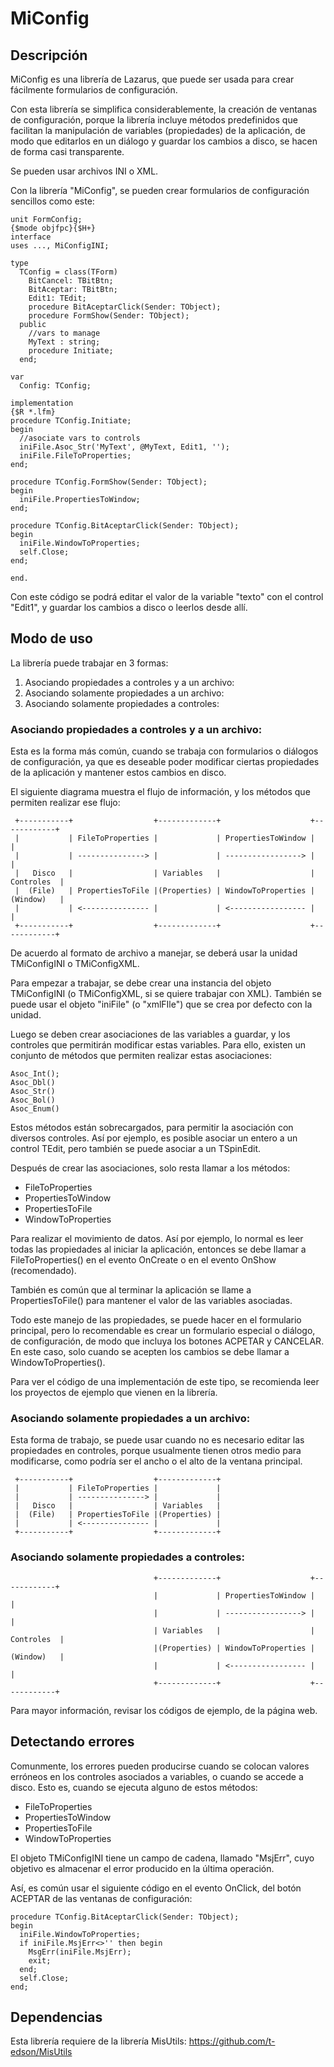 MiConfig
========

## Descripción

MiConfig es una librería de Lazarus, que puede ser usada para crear fácilmente formularios de configuración.

Con esta librería se simplifica considerablemente, la creación de ventanas de configuración, porque la librería incluye métodos predefinidos que facilitan la manipulación de variables (propiedades) de la aplicación, de modo que editarlos en un diálogo y guardar los cambios a disco, se hacen de forma casi transparente.

Se pueden usar archivos INI o XML.

Con la librería "MiConfig", se pueden crear formularios de configuración sencillos como este:

```
unit FormConfig;
{$mode objfpc}{$H+}
interface
uses ..., MiConfigINI;  

type
  TConfig = class(TForm)
    BitCancel: TBitBtn;
    BitAceptar: TBitBtn;
    Edit1: TEdit;
    procedure BitAceptarClick(Sender: TObject);
    procedure FormShow(Sender: TObject);
  public
    //vars to manage
    MyText : string;
    procedure Initiate;
  end;

var
  Config: TConfig;

implementation
{$R *.lfm}
procedure TConfig.Initiate;
begin
  //asociate vars to controls
  iniFile.Asoc_Str('MyText', @MyText, Edit1, '');
  iniFile.FileToProperties;
end;

procedure TConfig.FormShow(Sender: TObject);
begin
  iniFile.PropertiesToWindow;
end;

procedure TConfig.BitAceptarClick(Sender: TObject);
begin
  iniFile.WindowToProperties;
  self.Close;
end;

end.
```

Con este código se podrá editar el valor de la variable "texto" con el control "Edit1", y guardar los cambios a disco o leerlos desde allí.

## Modo de uso

La librería puede trabajar en 3 formas:

1. Asociando propiedades a controles y a un archivo:
2. Asociando solamente propiedades a un archivo:
3. Asociando solamente propiedades a controles:

### Asociando propiedades a controles y a un archivo:

Esta es la forma más común, cuando se trabaja con formularios o diálogos de configuración, ya que es deseable poder modificar ciertas propiedades de la aplicación y mantener estos cambios en disco.

El siguiente diagrama muestra el flujo de información, y los métodos que permiten realizar ese flujo:

```
 +-----------+                  +-------------+                    +------------+
 |           | FileToProperties |             | PropertiesToWindow |            |
 |           | ---------------> |             | -----------------> |            |
 |   Disco   |                  | Variables   |                    | Controles  |
 |  (File)   | PropertiesToFile |(Properties) | WindowToProperties | (Window)   |
 |           | <--------------- |             | <----------------- |            |
 +-----------+                  +-------------+                    +------------+
```

De acuerdo al formato de archivo a manejar, se deberá usar la unidad TMiConfigINI o TMiConfigXML. 

Para empezar a trabajar, se debe crear una instancia del objeto TMiConfigINI (o TMiConfigXML, si se quiere trabajar con XML). También se puede usar el objeto "iniFile" (o "xmlFIle") que se crea por defecto con la unidad.

Luego se deben crear asociaciones de las variables a guardar, y los controles que permitirán modificar estas variables. Para ello, existen un conjunto de métodos que permiten realizar estas asociaciones:

    Asoc_Int();
    Asoc_Dbl()
    Asoc_Str()
    Asoc_Bol()
    Asoc_Enum()

Estos métodos están sobrecargados, para permitir la asociación con diversos controles. Así por ejemplo, es posible asociar un entero a un control TEdit, pero también se puede asociar a un TSpinEdit.

Después de crear las asociaciones, solo resta llamar a los métodos:

* FileToProperties 
* PropertiesToWindow 
* PropertiesToFile 
* WindowToProperties 

Para realizar el movimiento de datos. Así por ejemplo, lo normal es leer todas las propiedades al iniciar la aplicación, entonces se debe llamar a FileToProperties() en el evento OnCreate o en el evento OnShow (recomendado).

También es común que al terminar la aplicación se llame a PropertiesToFile() para mantener el valor de las variables asociadas.
 
Todo este manejo de las propiedades, se puede hacer en el formulario principal, pero lo recomendable es crear un formulario especial o diálogo, de configuración, de modo que incluya los botones ACPETAR y CANCELAR. En este caso, solo cuando se acepten los cambios se debe llamar a WindowToProperties().

Para ver el código de una implementación de este tipo, se recomienda leer los proyectos de ejemplo que vienen en la librería.
 
### Asociando solamente propiedades a un archivo:
 
Esta forma de trabajo, se puede usar cuando no es necesario editar las propiedades en controles, porque usualmente tienen otros medio para modificarse, como podría ser el ancho o el alto de la ventana principal.

```
 +-----------+                  +-------------+ 
 |           | FileToProperties |             | 
 |           | ---------------> |             | 
 |   Disco   |                  | Variables   | 
 |  (File)   | PropertiesToFile |(Properties) | 
 |           | <--------------- |             | 
 +-----------+                  +-------------+ 
```

### Asociando solamente propiedades a controles:

```
                                +-------------+                    +------------+
                                |             | PropertiesToWindow |            |
                                |             | -----------------> |            |
                                | Variables   |                    | Controles  |
                                |(Properties) | WindowToProperties | (Window)   |
                                |             | <----------------- |            |
                                +-------------+                    +------------+
```

								

Para mayor información, revisar los códigos de ejemplo, de la página web.

## Detectando errores

Comunmente, los errores pueden producirse cuando se colocan valores erróneos en los controles asociados a variables, o cuando se accede a disco. Esto es, cuando se ejecuta alguno de estos métodos:

* FileToProperties 
* PropertiesToWindow 
* PropertiesToFile 
* WindowToProperties 

El objeto TMiConfigINI tiene un campo de cadena, llamado "MsjErr", cuyo objetivo es almacenar el error producido en la última operación.

Así, es común usar el siguiente código en el evento OnClick, del botón ACEPTAR de las ventanas de configuración:

```
procedure TConfig.BitAceptarClick(Sender: TObject);
begin
  iniFile.WindowToProperties;
  if iniFile.MsjErr<>'' then begin
    MsgErr(iniFile.MsjErr);
    exit;
  end;
  self.Close;
end;
```
## Dependencias

Esta librería requiere de la librería MisUtils: https://github.com/t-edson/MisUtils

